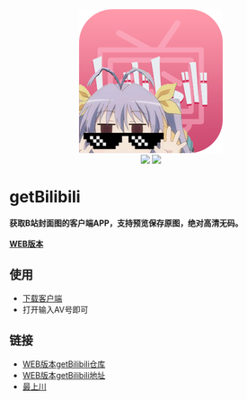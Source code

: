 <div align=center><img src="https://github.com/Jon-Millent/getBilibili.Net/blob/master/logo.png?raw=true" ></div>

<div align=center>
  <img src="https://img.shields.io/badge/license-MIT-green.svg">
  <a href="https://thisummer.000webhostapp.com/Apps/getBiliBili.zip"><img src="https://img.shields.io/badge/download-733KB-brightgreen.svg" ></a>
</div>

# getBilibili
**获取B站封面图的客户端APP，支持预览保存原图，绝对高清无码。**
<br/>
<br/>
**<a href="https://github.com/Jon-Millent/getBilibil">WEB版本</a>**
## 使用
* <a href="https://thisummer.000webhostapp.com/Apps/getBiliBili.zip">下载客户端</a>
* 打开输入AV号即可
## 链接
* <a href="https://github.com/Jon-Millent/getBilibil">WEB版本getBilibili仓库</a>
* <a href="https://thisummer.000webhostapp.com/bilibili/">WEB版本getBilibili地址</a>
* <a href="thisummer.top">最上川</a>
